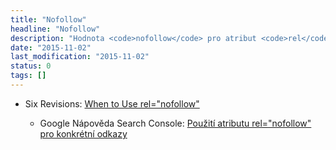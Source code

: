 ```yaml
---
title: "Nofollow"
headline: "Nofollow"
description: "Hodnota <code>nofollow</code> pro atribut <code>rel</code> se používá jako informace pro vyhledávač."
date: "2015-11-02"
last_modification: "2015-11-02"
status: 0
tags: []
---
```


- Six Revisions: [When to Use rel="nofollow"](http://sixrevisions.com/html/rel-nofollow/)

  - Google Nápověda Search Console: [Použití atributu rel="nofollow" pro konkrétní odkazy](https://support.google.com/webmasters/answer/96569?hl=cs)